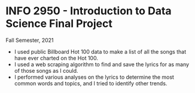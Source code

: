 # INFO 2950 - Introduction to Data Science Final Project
Fall Semester, 2021
- I used public Billboard Hot 100 data to make a list of all the songs that have ever charted on the Hot 100.
- I used a web scraping algorithm to find and save the lyrics for as many of those songs as I could.
- I performed various analyses on the lyrics to determine the most common words and topics, and I tried to identify other trends.
